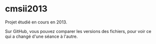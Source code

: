cmsii2013
=========

Projet étudié en cours en 2013.

Sur GitHub, vous pouvez comparer les versions des fichiers, pour voir ce qui a changé d'une séance à l'autre.
